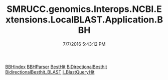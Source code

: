﻿---
title: SMRUCC.genomics.Interops.NCBI.Extensions.LocalBLAST.Application.BBH
date: 7/7/2016 5:43:12 PM
---

[BBHIndex](T-SMRUCC.genomics.Interops.NCBI.Extensions.LocalBLAST.Application.BBH.BBHIndex.html)
[BBHParser](T-SMRUCC.genomics.Interops.NCBI.Extensions.LocalBLAST.Application.BBH.BBHParser.html)
[BestHit](T-SMRUCC.genomics.Interops.NCBI.Extensions.LocalBLAST.Application.BBH.BestHit.html)
[BiDirectionalBesthit](T-SMRUCC.genomics.Interops.NCBI.Extensions.LocalBLAST.Application.BBH.BiDirectionalBesthit.html)
[BidirectionalBesthit_BLAST](T-SMRUCC.genomics.Interops.NCBI.Extensions.LocalBLAST.Application.BBH.BidirectionalBesthit_BLAST.html)
[I_BlastQueryHit](T-SMRUCC.genomics.Interops.NCBI.Extensions.LocalBLAST.Application.BBH.I_BlastQueryHit.html)
